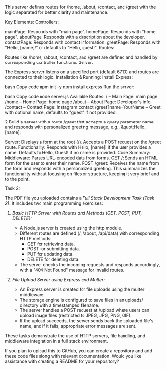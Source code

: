 This server defines routes for /home, /about, /contact, and /greet with the logic separated for better clarity and maintenance.

Key Elements:
Controllers:

mainPage: Responds with "main page".
homePage: Responds with "home page".
aboutPage: Responds with a description about the developer.
contactPage: Responds with contact information.
greetPage: Responds with "Hello, [name]!" or defaults to "Hello, guest!".
Routes:

Routes like /home, /about, /contact, and /greet are defined and handled by corresponding controller functions.
Server:

The Express server listens on a specified port (default 6710) and routes are connected to their logic.
Installation & Running:
Install Express:

bash
Copy code
npm init -y
npm install express
Run the server:

bash
Copy code
node server.js
Available Routes:
/ – Main Page: main page
/home – Home Page: home page
/about – About Page: Developer's info
/contact – Contact Page: Instagram contact
/greet?name=YourName – Greet with optional name, defaults to "guest" if not provided.

2.Build a server with a route /greet that accepts a query parameter name and responds with
personalized greeting message, e.g., &amp;quot;Hello, [name];

Server:
Displays a form at the root (/).
Accepts a POST request on the /greet route.
Functionality:
Responds with Hello, [name]! if the user provides a name.
Defaults to Hello, Guest! if no name is provided.
Code Summary:
Middleware: Parses URL-encoded data from forms.
GET /: Sends an HTML form for the user to enter their name.
POST /greet: Receives the name from the form and responds with a personalized greeting.
This summarizes the functionality without focusing on files or structure, keeping it very brief and to the point.


Task 2:

The PDF file you uploaded contains a *Full Stack Development Task (Task 2)*. It includes two main programming exercises:

1. *Basic HTTP Server with Routes and Methods (GET, POST, PUT, DELETE):*
   - A Node.js server is created using the http module.
   - Different routes are defined (/, /about, /api/data) with corresponding HTTP methods:
     - GET for retrieving data.
     - POST for submitting data.
     - PUT for updating data.
     - DELETE for deleting data.
   - The server checks the incoming requests and responds accordingly, with a "404 Not Found" message for invalid routes.

2. *File Upload Server using Express and Multer:*
   - An Express server is created for file uploads using the multer middleware.
   - The storage engine is configured to save files in an uploads/ directory with a timestamped filename.
   - The server handles a POST request at /upload where users can upload image files (restricted to JPEG, JPG, PNG, GIF).
   - If the upload succeeds, the server sends back the uploaded file's name, and if it fails, appropriate error messages are sent.

These tasks demonstrate the use of HTTP servers, file handling, and middleware integration in a full stack environment.

If you plan to upload this to GitHub, you can create a repository and add these code files along with relevant documentation. Would you like assistance with creating a README for your repository?
